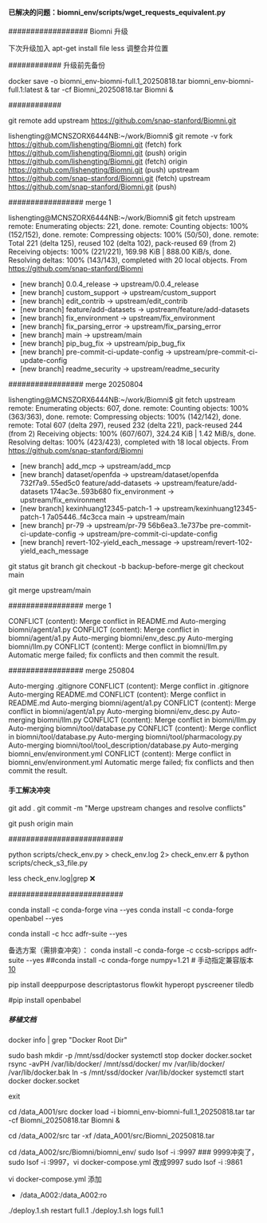 #### 已解决的问题：biomni_env/scripts/wget_requests_equivalent.py

################## Biomni 升级

下次升级加入 apt-get install file less
调整合并位置

############ 升级前先备份

docker save -o biomni_env-biomni-full.1_20250818.tar biomni_env-biomni-full.1:latest &
tar -cf Biomni_20250818.tar Biomni &

############

git remote add upstream https://github.com/snap-stanford/Biomni.git

lishengting@MCNSZORX6444NB:~/work/Biomni$ git remote -v
fork    https://github.com/lishengting/Biomni.git (fetch)
fork    https://github.com/lishengting/Biomni.git (push)
origin  https://github.com/lishengting/Biomni.git (fetch)
origin  https://github.com/lishengting/Biomni.git (push)
upstream        https://github.com/snap-stanford/Biomni.git (fetch)
upstream        https://github.com/snap-stanford/Biomni.git (push)

################# merge 1

lishengting@MCNSZORX6444NB:~/work/Biomni$ git fetch upstream
remote: Enumerating objects: 221, done.
remote: Counting objects: 100% (152/152), done.
remote: Compressing objects: 100% (50/50), done.
remote: Total 221 (delta 125), reused 102 (delta 102), pack-reused 69 (from 2)
Receiving objects: 100% (221/221), 169.98 KiB | 888.00 KiB/s, done.
Resolving deltas: 100% (143/143), completed with 20 local objects.
From https://github.com/snap-stanford/Biomni
 * [new branch]      0.0.4_release               -> upstream/0.0.4_release
 * [new branch]      custom_support              -> upstream/custom_support
 * [new branch]      edit_contrib                -> upstream/edit_contrib
 * [new branch]      feature/add-datasets        -> upstream/feature/add-datasets
 * [new branch]      fix_environment             -> upstream/fix_environment
 * [new branch]      fix_parsing_error           -> upstream/fix_parsing_error
 * [new branch]      main                        -> upstream/main
 * [new branch]      pip_bug_fix                 -> upstream/pip_bug_fix
 * [new branch]      pre-commit-ci-update-config -> upstream/pre-commit-ci-update-config
 * [new branch]      readme_security             -> upstream/readme_security

################# merge 20250804

lishengting@MCNSZORX6444NB:~/work/Biomni$ git fetch upstream
remote: Enumerating objects: 607, done.
remote: Counting objects: 100% (363/363), done.
remote: Compressing objects: 100% (142/142), done.
remote: Total 607 (delta 297), reused 232 (delta 221), pack-reused 244 (from 2)
Receiving objects: 100% (607/607), 324.24 KiB | 1.42 MiB/s, done.
Resolving deltas: 100% (423/423), completed with 18 local objects.
From https://github.com/snap-stanford/Biomni
 * [new branch]      add_mcp                       -> upstream/add_mcp
 * [new branch]      dataset/openfda               -> upstream/dataset/openfda
   732f7a9..55ed5c0  feature/add-datasets          -> upstream/feature/add-datasets
   174ac3e..593b680  fix_environment               -> upstream/fix_environment
 * [new branch]      kexinhuang12345-patch-1       -> upstream/kexinhuang12345-patch-1
   7a05446..f4c3cca  main                          -> upstream/main
 * [new branch]      pr-79                         -> upstream/pr-79
   56b6ea3..1e737be  pre-commit-ci-update-config   -> upstream/pre-commit-ci-update-config
 * [new branch]      revert-102-yield_each_message -> upstream/revert-102-yield_each_message
 
 
git status
git branch
git checkout -b backup-before-merge
git checkout main

git merge upstream/main

################# merge 1

CONFLICT (content): Merge conflict in README.md
Auto-merging biomni/agent/a1.py
CONFLICT (content): Merge conflict in biomni/agent/a1.py
Auto-merging biomni/env_desc.py
Auto-merging biomni/llm.py
CONFLICT (content): Merge conflict in biomni/llm.py
Automatic merge failed; fix conflicts and then commit the result.

################# merge 250804

Auto-merging .gitignore
CONFLICT (content): Merge conflict in .gitignore
Auto-merging README.md
CONFLICT (content): Merge conflict in README.md
Auto-merging biomni/agent/a1.py
CONFLICT (content): Merge conflict in biomni/agent/a1.py
Auto-merging biomni/env_desc.py
Auto-merging biomni/llm.py
CONFLICT (content): Merge conflict in biomni/llm.py
Auto-merging biomni/tool/database.py
CONFLICT (content): Merge conflict in biomni/tool/database.py
Auto-merging biomni/tool/pharmacology.py
Auto-merging biomni/tool/tool_description/database.py
Auto-merging biomni_env/environment.yml
CONFLICT (content): Merge conflict in biomni_env/environment.yml
Automatic merge failed; fix conflicts and then commit the result.

#### 手工解决冲突

git add .
git commit -m "Merge upstream changes and resolve conflicts"

git push origin main

##########################


python scripts/check_env.py > check_env.log 2> check_env.err &
python scripts/check_s3_file.py

less check_env.log|grep ❌

##########################

conda install -c conda-forge vina --yes
conda install -c conda-forge openbabel --yes

conda install -c hcc adfr-suite --yes

备选方案​（需排查冲突）：
conda install -c conda-forge -c ccsb-scripps adfr-suite --yes
##conda install -c conda-forge numpy=1.21  # 手动指定兼容版本[10](@ref)

pip install deeppurpose descriptastorus flowkit hyperopt pyscreener tiledb

#pip install openbabel


##### 移植文档

docker info | grep "Docker Root Dir"

sudo bash
mkdir -p /mnt/ssd/docker
systemctl stop docker docker.socket
rsync -avPH /var/lib/docker/ /mnt/ssd/docker/
mv /var/lib/docker/ /var/lib/docker.bak
ln -s /mnt/ssd/docker /var/lib/docker
systemctl start docker docker.socket

exit

cd /data_A001/src
docker load -i biomni_env-biomni-full.1_20250818.tar
tar -cf Biomni_20250818.tar Biomni &

cd /data_A002/src
tar -xf /data_A001/src/Biomni_20250818.tar

cd /data_A002/src/Biomni/biomni_env/
sudo lsof -i :9997 ### 9999冲突了，sudo lsof -i :9997，vi docker-compose.yml 改成9997
sudo lsof -i :9861

vi docker-compose.yml
添加
- /data_A002:/data_A002:ro

./deploy.1.sh restart full.1
./deploy.1.sh logs full.1

